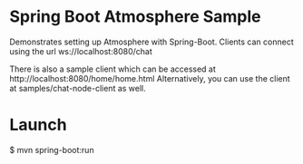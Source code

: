 Spring Boot Atmosphere Sample
==================
Demonstrates setting up Atmosphere with Spring-Boot.
Clients can connect using the url ws://localhost:8080/chat


There is also a sample client which can be accessed at http://localhost:8080/home/home.html
Alternatively, you can use the client at samples/chat-node-client as well.

Launch
======
$ mvn spring-boot:run

